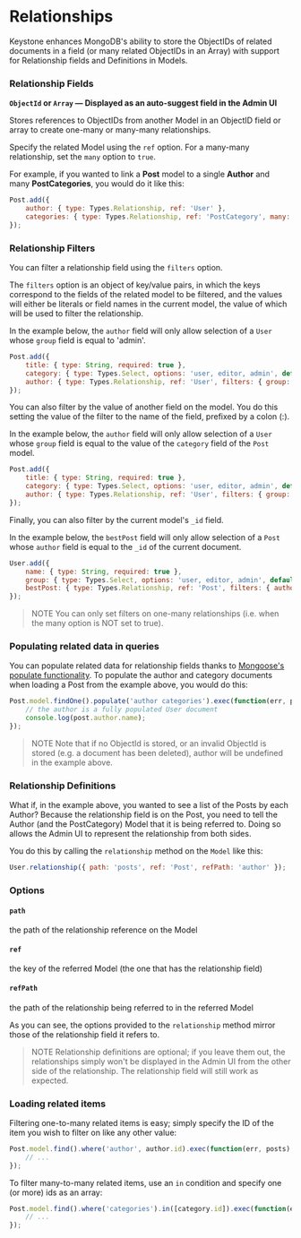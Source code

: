 # Relationships

Keystone enhances MongoDB's ability to store the ObjectIDs of related documents in a field (or many related ObjectIDs in an Array) with support for Relationship fields and Definitions in Models.

### Relationship Fields

**`ObjectId` or `Array` — Displayed as an auto-suggest field in the Admin UI**

Stores references to ObjectIDs from another Model in an ObjectID field or array to create one-many or many-many relationships.

Specify the related Model using the `ref` option. For a many-many relationship, set the `many` option to `true`.

For example, if you wanted to link a **Post** model to a single **Author** and many **PostCategories**, you would do it like this:

```javascript
Post.add({
    author: { type: Types.Relationship, ref: 'User' },
    categories: { type: Types.Relationship, ref: 'PostCategory', many: true }
});
```

### Relationship Filters

You can filter a relationship field using the `filters` option.

The `filters` option is an object of key/value pairs, in which the keys correspond to the fields of the related model to be filtered, and the values will either be literals or field names in the current model, the value of which will be used to filter the relationship.

In the example below, the `author` field will only allow selection of a `User` whose `group` field is equal to 'admin'.

```javascript
Post.add({
    title: { type: String, required: true },
    category: { type: Types.Select, options: 'user, editor, admin', default: 'user' },
    author: { type: Types.Relationship, ref: 'User', filters: { group: 'admin' } }
});
```

You can also filter by the value of another field on the model. You do this setting the value of the filter to the name of the field, prefixed by a colon (:).

In the example below, the `author` field will only allow selection of a `User` whose `group` field is equal to the value of the `category` field of the `Post` model.

```javascript
Post.add({
    title: { type: String, required: true },
    category: { type: Types.Select, options: 'user, editor, admin', default: 'user' },
    author: { type: Types.Relationship, ref: 'User', filters: { group: ':category' } }
});
```

Finally, you can also filter by the current model's `_id` field.

In the example below, the `bestPost` field will only allow selection of a `Post` whose `author` field is equal to the `_id` of the current document.

```javascript
User.add({
    name: { type: String, required: true },
    group: { type: Types.Select, options: 'user, editor, admin', default: 'user' },
    bestPost: { type: Types.Relationship, ref: 'Post', filters: { author: ':_id' } }
});
```

> NOTE
> You can only set filters on one-many relationships (i.e. when the many option is NOT set to true).

### Populating related data in queries

You can populate related data for relationship fields thanks to [Mongoose's populate functionality](http://mongoosejs.com/docs/populate.html). To populate the author and category documents when loading a Post from the example above, you would do this:

```javascript
Post.model.findOne().populate('author categories').exec(function(err, post) {
    // the author is a fully populated User document
    console.log(post.author.name);
});
```

> NOTE
> Note that if no ObjectId is stored, or an invalid ObjectId is stored (e.g. a document has been deleted), author will be undefined in the example above.

### Relationship Definitions

What if, in the example above, you wanted to see a list of the Posts by each Author? Because the relationship field is on the Post, you need to tell the Author (and the PostCategory) Model that it is being referred to. Doing so allows the Admin UI to represent the relationship from both sides.

You do this by calling the `relationship` method on the `Model` like this:

```javascript
User.relationship({ path: 'posts', ref: 'Post', refPath: 'author' });
```

### Options

<h4 data-type="String"><code>path</code></h4>

the path of the relationship reference on the Model

<h4 data-type="String"><code>ref</code></h4>

the key of the referred Model (the one that has the relationship field)

<h4 data-type="String"><code>refPath</code></h4>

the path of the relationship being referred to in the referred Model

As you can see, the options provided to the `relationship` method mirror those of the relationship field it refers to.

> NOTE
> Relationship definitions are optional; if you leave them out, the relationships simply won't be displayed in the Admin UI from the other side of the relationship. The relationship field will still work as expected.

### Loading related items

Filtering one-to-many related items is easy; simply specify the ID of the item you wish to filter on like any other value:

```javascript
Post.model.find().where('author', author.id).exec(function(err, posts) {
    // ...
});
```

To filter many-to-many related items, use an `in` condition and specify one (or more) ids as an array:

```javascript
Post.model.find().where('categories').in([category.id]).exec(function(err, posts) {
    // ...
});
```
